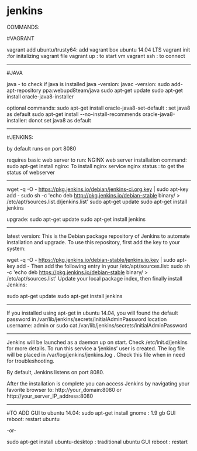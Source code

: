 # jenkins
COMMANDS:

#VAGRANT 

vagrant add ubuntu/trusty64: add vagrant box ubuntu 14.04 LTS
vagrant init :for initalizing vagrant file
vagrant up : to start vm
vagrant ssh : to connect
**********************************************************************************************
#JAVA

java - to check if java is installed
java -version:
javac -version: 
sudo add-apt-repository ppa:webupd8team/java
sudo apt-get update
sudo apt-get install oracle-java8-installer

optional commands:
sudo apt-get install oracle-java8-set-default : set java8 as default
sudo apt-get install --no-install-recommends oracle-java8-installer:  donot set java8 as default

****************************************************************************************************
#JENKINS:

by default runs on port 8080

requires basic web server to run:
NGINX web server installation command:
sudo apt-get install nginx: To install nginx
service nginx status : to get the status of webserver
********************************************************************
wget -q -O - https://pkg.jenkins.io/debian/jenkins-ci.org.key | sudo apt-key add -
sudo sh -c 'echo deb http://pkg.jenkins.io/debian-stable binary/ > /etc/apt/sources.list.d/jenkins.list'
sudo apt-get update
sudo apt-get install jenkins

upgrade:
sudo apt-get update
sudo apt-get install jenkins
**************************************************************************************************************
latest version:
This is the Debian package repository of Jenkins to automate installation and upgrade. To use this repository, first add the key to your system:

wget -q -O - https://pkg.jenkins.io/debian-stable/jenkins.io.key | sudo apt-key add -
Then add the following entry in your /etc/apt/sources.list:
sudo sh -c 'echo deb https://pkg.jenkins.io/debian-stable binary/ > /etc/apt/sources.list'
Update your local package index, then finally install Jenkins:

sudo apt-get update
sudo apt-get install jenkins

********************************************************
If you installed using apt-get in ubuntu 14.04, you will found the default password in /var/lib/jenkins/secrets/initialAdminPassword location username: admin 
or 
sudo cat /var/lib/jenkins/secrets/initialAdminPassword
********************************************************************************
Jenkins will be launched as a daemon up on start. Check /etc/init.d/jenkins for more details. To run this service a ‘jenkins’ user is created. The log file will be placed in /var/log/jenkins/jenkins.log . Check this file when in need for troubleshooting.

By default, Jenkins listens on port 8080.

After the installation is complete you can access Jenkins by navigating your favorite browser to: http://your_domain:8080 or http://your_server_IP_address:8080
*************************************************************************************************************************************************************
#TO ADD GUI to ubuntu 14.04:
sudo apt-get install gnome : 1.9 gb GUI
reboot: restart ubuntu

-or-

sudo apt-get install ubuntu-desktop : traditional ubuntu GUI
reboot : restart 
